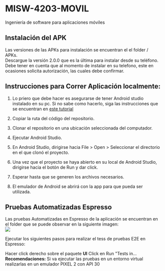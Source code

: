 # MISW-4203-MOVIL
Ingeniería de software para aplicaciones móviles

## Instalación del APK
Las versiones de las APKs para instalación se encuentran el el folder / APKs.<br />
Descargue la versión 2.0.0 que es la última para instalar desde su teléfono.<br />
Debe tener en cuenta que al momento de instalar en su telefono, este en ocasiones solicita autorización, las cuales debe confirmar.

## Instrucciones para Correr Aplicación localmente:

1. Lo priero que debe hacer es asegurarse de tener Android studio instalado en su pc. Si no sabe como hacerlo, siga las instrucciones que se encuentran en [este tutorial ](https://misovirtual.virtual.uniandes.edu.co/codelabs/android-setup-tutorial/index.html#1)

2. Copiar la ruta del código del repositorio.
3. Clonar el repositorio en una ubicación seleccionada del computador.
4. Ejecutar Android Studio.
5. En Android Studio, dirigirse hacia File > Open > Seleccionar el directorio en el que clonó el proyecto.
6. Una vez que el proyecto se haya abierto en su local de Android Studio, dirigirse hacia el botón de Run y dar click.
7. Esperar hasta que se generen los archivos necesarios.
8. El emulador de Android se abrirá con la app para que pueda ser utilizada.


## Pruebas Automatizadas Espresso
Las pruebas Automatizadas en Espresso de la aplicación se encuentran en el folder que se puede observar en la siguiente imagen: <br />
![](https://github.com/mgaitans/MISW-4203-MOVIL/blob/main/recursos/Pruebase2e.png)  
 
Ejecutar los siguientes pasos para realizar el tess de pruebas E2E en Espresso:

Hacer click derecho sobre el paquete **UI**
Click en Run "Tests in...
**Recomendaciones:** Si va ejecutar las pruebas en un entorno virtual realizarlas en un emulador PIXEL 2 con API 30



